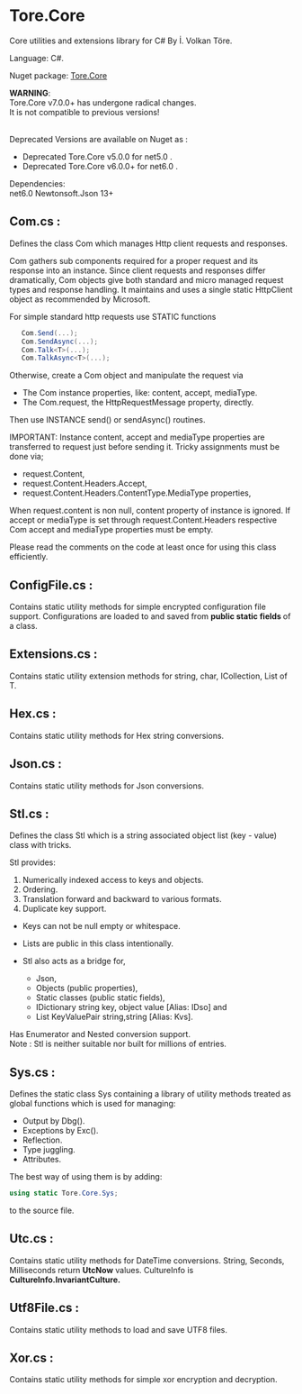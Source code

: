 # Tore.Core
Core utilities and extensions library for C# By İ. Volkan Töre.

Language: C#.

Nuget package: [Tore.Core](https://www.nuget.org/packages/Tore.Core/)

<b>WARNING</b>: <br/>
Tore.Core v7.0.0+ has undergone radical changes.<br/>
It is not compatible to previous versions! <br/>
<br/>

Deprecated Versions are available on Nuget as :
  - Deprecated Tore.Core v5.0.0  for net5.0 .
  - Deprecated Tore.Core v6.0.0+ for net6.0 .


Dependencies: <br/>
net6.0
Newtonsoft.Json 13+

## Com.cs :
Defines the class Com which manages Http client requests and responses.

Com gathers sub components required for a proper request and its response into an instance.
Since client requests and responses differ dramatically, 
Com objects give both standard and micro managed request types and response handling.
It maintains and uses a single static HttpClient object as recommended by Microsoft.

For simple standard http requests use STATIC functions 

```C#
   Com.Send(...);
   Com.SendAsync(...);
   Com.Talk<T>(...);
   Com.TalkAsync<T>(...);
```
Otherwise, create a Com object and manipulate the request via

   - The Com instance properties, like: content, accept, mediaType.
   - The Com.request, the HttpRequestMessage property, directly.

Then use INSTANCE send() or sendAsync() routines. 
  
IMPORTANT:
Instance content, accept and mediaType properties are transferred to request just before sending it.
Tricky assignments must be done via;
   - request.Content,
   - request.Content.Headers.Accept,
   - request.Content.Headers.ContentType.MediaType properties,
  
When request.content is non null, content property of instance is ignored.
If accept or mediaType is set through request.Content.Headers
respective Com accept and mediaType properties must be empty.  

Please read the comments on the code at least once for using this class efficiently.

## ConfigFile.cs :
Contains static utility methods for simple encrypted configuration file support. 
Configurations are loaded to and saved from <b> public static fields </b> of a class.

## Extensions.cs :
Contains static utility extension methods for string, char, ICollection, List of T.

## Hex.cs :
Contains static utility methods for Hex string conversions.

## Json.cs :
Contains static utility methods for Json conversions.

## Stl.cs :
Defines the class Stl which is a string associated object list (key - value) class with tricks.     
                                                       
Stl provides:                                          
1) Numerically indexed access to keys and objects.      
2) Ordering.                                           
3) Translation forward and backward to various formats.
4) Duplicate key support.

* Keys can not be null empty or whitespace.            
* Lists are public in this class intentionally.        
* Stl also acts as a bridge for,

   - Json, 
   - Objects (public properties), 
   - Static classes (public static fields),
   - IDictionary string key, object value [Alias: IDso] and
   - List KeyValuePair string,string      [Alias: Kvs].     
 
Has Enumerator and Nested conversion support.           
Note : Stl is neither suitable nor built for millions of entries.

## Sys.cs :
Defines the static class Sys containing a library of utility methods treated as global functions which is used for managing:
  - Output by Dbg().
  - Exceptions by Exc().
  - Reflection.
  - Type juggling.
  - Attributes. 

The best way of using them is by adding: 
```C#
using static Tore.Core.Sys;
```                            
to the source file.    

## Utc.cs :
Contains static utility methods for DateTime conversions. 
String, Seconds, Milliseconds return <b>UtcNow</b> values.
CultureInfo is <b>CultureInfo.InvariantCulture.</b>       

## Utf8File.cs :
Contains static utility methods to load and save UTF8 files.

## Xor.cs :
Contains static utility methods for simple xor encryption and decryption.

